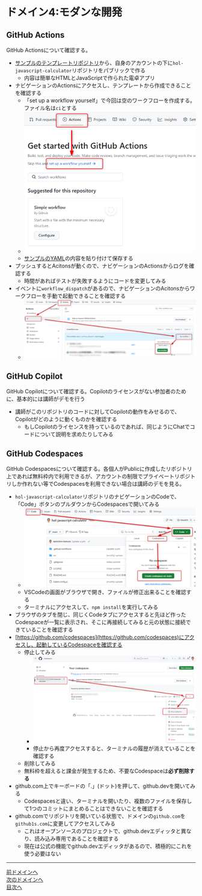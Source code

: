 # ドメイン4:モダンな開発

## GitHub Actions

GitHub Actionsについて確認する。

- [サンプルのテンプレートリポジトリ](https://github.com/alterbooth/hol-javascript-calculator)から、自身のアカウントの下に`hol-javascript-calculator`リポジトリをパブリックで作る
  - 内容は簡単なHTMLとJavaScriptで作られた電卓アプリ
- ナビゲーションのActionsにアクセスし、テンプレートから作成できることを確認する
  - 「set up a workflow yourself」で今回は空のワークフローを作成する。ファイル名は`ci`とする
  - ![acitons](../image/image4-1.png)
  - [サンプルのYAML](./ci.yml)の内容を貼り付けて保存する
- プッシュするとAcitonsが動くので、ナビゲーションのActionsからログを確認する
  - 時間があればテストが失敗するようにコードを変更してみる
- イベントに`workflow_dispatch`があるので、ナビゲーションのAcitonsからワークフローを手動で起動できることを確認する
  - ![workflow_dispatch](../image/image4-2.png)

## GitHub Copilot

GitHub Copilotについて確認する。Copilotのライセンスがない参加者のために、基本的には講師がデモを行う

- 講師がこのリポジトリのコードに対してCopilotの動作をみせるので、Copilotがどのように動くものかを確認する
  - もしCopilotのライセンスを持っているのであれば、同じようにChatでコードについて説明を求めたりしてみる

## GitHub Codespaces

GitHub Codespacesについて確認する。各個人がPublicに作成したリポジトリ上であれば無料枠内で利用できるが、アカウントの制限でプライベートリポジトリしか作れない等でCodespacesを利用できない場合は講師のデモを見る。

- `hol-javascript-calculator`リポジトリのナビゲーションのCodeで、「Code」ボタンのプルダウンからCodespacesで開いてみる
  - ![codespaces](../image/image4-3.png)
  - VSCodeの画面がブラウザで開き、ファイルが修正出来ることを確認する
  - ターミナルにアクセスして、`npm install`を実行してみる
- ブラウザのタブを閉じ、同じくCodeタブにアクセスすると先ほど作ったCodespaceが一覧に表示され、そこに再接続してみると元の状態に接続できていることを確認する
- [https://github.com/codespaces](https://github.com/codespaces)にアクセスし、起動しているCodespaceを確認する
  - 停止してみる
    - ![stop codespaces](../image/image4-4.png)
    - 停止から再度アクセスすると、ターミナルの履歴が消えていることを確認する
  - 削除してみる 
  - 無料枠を超えると課金が発生するため、不要なCodespaceは**必ず削除する**
- github.com上でキーボードの「.」(ドット)を押して、github.devを開いてみる
  - Codespacesと違い、ターミナルを開いたり、複数のファイルを保存して1つのコミットにまとめることはできないことを確認する
- github.comでリポジトリを開いている状態で、ドメインの`github.com`を`github1s.com`に変更してアクセスしてみる
  - これはオープンソースのプロジェクトで、github.devエディッタと異なり、読み込み専用であることを確認する
  - 現在は公式の機能でgithub.devエディッタがあるので、積極的にこれを使う必要はない

---
[前ドメインへ](../domain3/README.md)  
[次のドメインへ](../domain5/README.md)  
[目次へ](../README.md)
